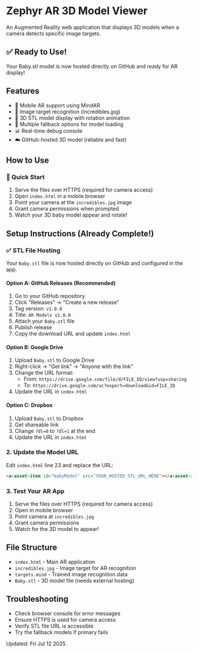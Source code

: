 # Zephyr AR 3D Model Viewer

An Augmented Reality web application that displays 3D models when a camera detects specific image targets.

## ✅ Ready to Use!
Your Baby.stl model is now hosted directly on GitHub and ready for AR display!

## Features
- 📱 Mobile AR support using MindAR
- 🎯 Image target recognition (incredibles.jpg)
- 🎨 3D STL model display with rotation animation
- 🔄 Multiple fallback options for model loading
- 📊 Real-time debug console
- ☁️ GitHub-hosted 3D model (reliable and fast)

## How to Use

### 🚀 Quick Start
1. Serve the files over HTTPS (required for camera access)
2. Open `index.html` in a mobile browser
3. Point your camera at the `incredibles.jpg` image
4. Grant camera permissions when prompted
5. Watch your 3D baby model appear and rotate!

## Setup Instructions (Already Complete!)

### ✅ STL File Hosting
Your `Baby.stl` file is now hosted directly on GitHub and configured in the app.

#### Option A: GitHub Releases (Recommended)
1. Go to your GitHub repository
2. Click "Releases" → "Create a new release"
3. Tag version: `v1.0.0`
4. Title: `AR Models v1.0.0`
5. Attach your `Baby.stl` file
6. Publish release
7. Copy the download URL and update `index.html`

#### Option B: Google Drive
1. Upload `Baby.stl` to Google Drive
2. Right-click → "Get link" → "Anyone with the link"
3. Change the URL format:
   - From: `https://drive.google.com/file/d/FILE_ID/view?usp=sharing`
   - To: `https://drive.google.com/uc?export=download&id=FILE_ID`
4. Update the URL in `index.html`

#### Option C: Dropbox
1. Upload `Baby.stl` to Dropbox
2. Get shareable link
3. Change `?dl=0` to `?dl=1` at the end
4. Update the URL in `index.html`

### 2. Update the Model URL
Edit `index.html` line 23 and replace the URL:
```html
<a-asset-item id="babyModel" src="YOUR_HOSTED_STL_URL_HERE"></a-asset-item>
```

### 3. Test Your AR App
1. Serve the files over HTTPS (required for camera access)
2. Open in mobile browser
3. Point camera at `incredibles.jpg`
4. Grant camera permissions
5. Watch for the 3D model to appear!

## File Structure
- `index.html` - Main AR application
- `incredibles.jpg` - Image target for AR recognition
- `targets.mind` - Trained image recognition data
- `Baby.stl` - 3D model file (needs external hosting)

## Troubleshooting
- Check browser console for error messages
- Ensure HTTPS is used for camera access
- Verify STL file URL is accessible
- Try the fallback models if primary fails

Updated: Fri Jul 12 2025
